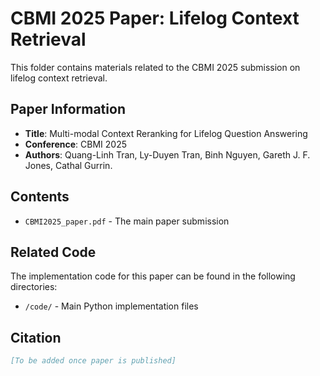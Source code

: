 # CBMI 2025 Paper: Lifelog Context Retrieval

This folder contains materials related to the CBMI 2025 submission on lifelog context retrieval.

## Paper Information

- **Title**: Multi-modal Context Reranking for Lifelog Question Answering
- **Conference**: CBMI 2025
- **Authors**: Quang-Linh Tran, Ly-Duyen Tran, Binh Nguyen, Gareth J. F. Jones, Cathal Gurrin.

## Contents

- `CBMI2025_paper.pdf` - The main paper submission

## Related Code

The implementation code for this paper can be found in the following directories:

- `/code/` - Main Python implementation files




## Citation

```bibtex
[To be added once paper is published]
```
